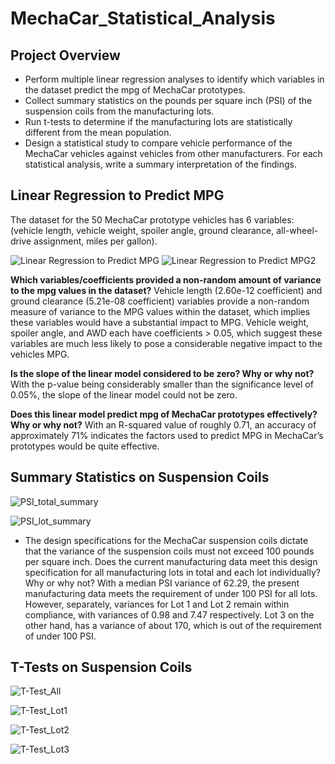 # MechaCar_Statistical_Analysis
## Project Overview
* Perform multiple linear regression analyses to identify which variables in the dataset predict the mpg of MechaCar prototypes.
* Collect summary statistics on the pounds per square inch (PSI) of the suspension coils from the manufacturing lots.
* Run t-tests to determine if the manufacturing lots are statistically different from the mean population.
* Design a statistical study to compare vehicle performance of the MechaCar vehicles against vehicles from other manufacturers. For each statistical analysis, write a summary interpretation of the findings.

## Linear Regression to Predict MPG
The dataset for the 50 MechaCar prototype vehicles has 6 variables: (vehicle length, vehicle weight, spoiler angle, ground clearance, all-wheel-drive assignment, miles 
per gallon).



![Linear Regression to Predict MPG](https://user-images.githubusercontent.com/67697826/210939327-6660c308-79a9-4ed9-a31c-ca066b534629.png)
![Linear Regression to Predict MPG2](https://user-images.githubusercontent.com/67697826/210939338-d9a72de8-c0d2-4be7-8379-fe5765a4e696.png)

**Which variables/coefficients provided a non-random amount of variance to the mpg values in the dataset?** 
Vehicle length (2.60e-12 coefficient) and ground clearance (5.21e-08 coefficient) variables provide a non-random measure of variance to the MPG values within the dataset, which implies these variables would have a substantial impact to MPG. Vehicle weight, spoiler angle, and AWD each have coefficients > 0.05, which suggest these variables are much less likely to pose a considerable negative impact to the vehicles MPG. 

**Is the slope of the linear model considered to be zero? Why or why not?**
With the p-value being considerably smaller than the significance level of 0.05%, the slope of the linear model could not be zero.

**Does this linear model predict mpg of MechaCar prototypes effectively? Why or why not?**
With an R-squared value of roughly 0.71, an accuracy of approximately 71% indicates the factors used to predict MPG in MechaCar’s prototypes would be quite effective.

## Summary Statistics on Suspension Coils



![PSI_total_summary](https://user-images.githubusercontent.com/67697826/210949673-8438357a-6b4e-47cc-9407-d556bf8597da.png)


![PSI_lot_summary](https://user-images.githubusercontent.com/67697826/210949730-d8b422cf-8b8d-41c6-9125-03806cc046ad.png)

* The design specifications for the MechaCar suspension coils dictate that the variance of the suspension coils must not exceed 100 pounds per square inch. Does the current manufacturing data meet this design specification for all manufacturing lots in total and each lot individually? Why or why not?
With a median PSI variance of 62.29, the present manufacturing data meets the requirement of under 100 PSI for all lots. However, separately, variances for Lot 1 and Lot 2 remain within compliance, with variances of 0.98 and 7.47 respectively.  Lot 3 on the other hand, has a variance of about 170, which is out of the requirement of under 100 PSI. 

## T-Tests on Suspension Coils



![T-Test_All](https://user-images.githubusercontent.com/67697826/210957017-f9f22153-e5d0-4f96-a488-5a63638ee85f.png)



![T-Test_Lot1](https://user-images.githubusercontent.com/67697826/210957043-6f4879a4-02ae-4519-8dcf-0343ddf4dc5d.png)



![T-Test_Lot2](https://user-images.githubusercontent.com/67697826/210957072-87428773-6e34-4b74-946d-d8615f88bc87.png)



![T-Test_Lot3](https://user-images.githubusercontent.com/67697826/210957120-cd8bd3d6-91a1-416b-9dd5-cf9c51ee73c7.png)
